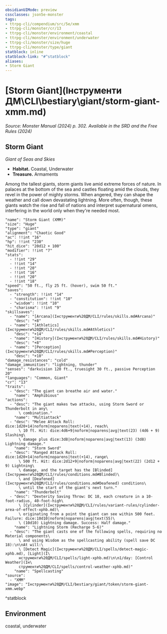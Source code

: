 ```yaml
---
obsidianUIMode: preview
cssclasses: json5e-monster
tags:
- ttrpg-cli/compendium/src/5e/xmm
- ttrpg-cli/monster/cr/13
- ttrpg-cli/monster/environment/coastal
- ttrpg-cli/monster/environment/underwater
- ttrpg-cli/monster/size/huge
- ttrpg-cli/monster/type/giant
statblock: inline
statblock-link: "#^statblock"
aliases:
- Storm Giant
---
```

# [Storm Giant](Інструменти ДМ\CLI\bestiary\giant/storm-giant-xmm.md)
*Source: Monster Manual (2024) p. 302. Available in the <span title='Systems Reference Document (5.2)'>SRD</span> and the Free Rules (2024)*  

## Storm Giant

*Giant of Seas and Skies*

- **Habitat.** Coastal, Underwater  
- **Treasure.** Armaments  

Among the tallest giants, storm giants live amid extreme forces of nature. In palaces at the bottom of the sea and castles floating amid the clouds, they revel in the power of mighty storms. When angered, they can shape the weather and call down devastating lightning. More often, though, these giants watch the rise and fall of nations and interpret supernatural omens, interfering in the world only when they're needed most.

```statblock
"name": "Storm Giant (XMM)"
"size": "Huge"
"type": "giant"
"alignment": "Chaotic Good"
"ac": !!int "16"
"hp": !!int "230"
"hit_dice": "20d12 + 100"
"modifier": !!int "7"
"stats":
  - !!int "29"
  - !!int "14"
  - !!int "20"
  - !!int "16"
  - !!int "20"
  - !!int "18"
"speed": "50 ft., fly 25 ft. (hover), swim 50 ft."
"saves":
  - "strength": !!int "14"
  - "constitution": !!int "10"
  - "wisdom": !!int "10"
  - "charisma": !!int "9"
"skillsaves":
  - "name": "[Arcana](Інструменти%20ДМ/CLI/rules/skills.md#Arcana)"
    "desc": "+8"
  - "name": "[Athletics](Інструменти%20ДМ/CLI/rules/skills.md#Athletics)"
    "desc": "+14"
  - "name": "[History](Інструменти%20ДМ/CLI/rules/skills.md#History)"
    "desc": "+8"
  - "name": "[Perception](Інструменти%20ДМ/CLI/rules/skills.md#Perception)"
    "desc": "+10"
"damage_resistances": "cold"
"damage_immunities": "lightning, thunder"
"senses": "darkvision 120 ft., truesight 30 ft., passive Perception 20"
"languages": "Common, Giant"
"cr": "13"
"traits":
  - "desc": "The giant can breathe air and water."
    "name": "Amphibious"
"actions":
  - "desc": "The giant makes two attacks, using Storm Sword or Thunderbolt in any\
      \ combination."
    "name": "Multiattack"
  - "desc": "Melee Attack Roll: dice:1d20+14|noform|noparens|text(+14), reach\
      \ 10 ft. Hit: dice:4d6+9|noform|noparens|avg|text(23) (4d6 + 9) Slashing\
      \ damage plus dice:3d8|noform|noparens|avg|text(13) (3d8) Lightning damage."
    "name": "Storm Sword"
  - "desc": "Ranged Attack Roll: dice:1d20+14|noform|noparens|text(+14), range\
      \ 500 ft. Hit: dice:2d12+9|noform|noparens|avg|text(22) (2d12 + 9) Lightning\
      \ damage, and the target has the [Blinded](Інструменти%20ДМ/CLI/rules/conditions.md#Blinded)\
      \ and [Deafened](Інструменти%20ДМ/CLI/rules/conditions.md#Deafened) conditions\
      \ until the start of the giant's next turn."
    "name": "Thunderbolt"
  - "desc": "Dexterity Saving Throw: DC 18, each creature in a 10-foot-radius, 40-foot-high\
      \ [Cylinder](Інструменти%20ДМ/CLI/rules/variant-rules/cylinder-area-of-effect-xphb.md)\
      \ originating from a point the giant can see within 500 feet. Failure: dice:10d10|noform|noparens|avg|text(55)\
      \ (10d10) Lightning damage. Success: Half damage."
    "name": "Lightning Storm (Recharge 5-6)"
  - "desc": "The giant casts one of the following spells, requiring no Material components\
      \ and using Wisdom as the spellcasting ability (spell save DC 18):\n\nAt will:\
      \ [Detect Magic](Інструменти%20ДМ/CLI/spells/detect-magic-xphb.md), [Light](І\
      нструменти%20ДМ/CLI/spells/light-xphb.md)\n\n1/day: [Control Weather](Ін\
      струменти%20ДМ/CLI/spells/control-weather-xphb.md)"
    "name": "Spellcasting"
"source":
  - "XMM"
"image": "Інструменти%20ДМ/CLI/bestiary/giant/token/storm-giant-xmm.webp"
```
^statblock

## Environment

coastal, underwater
